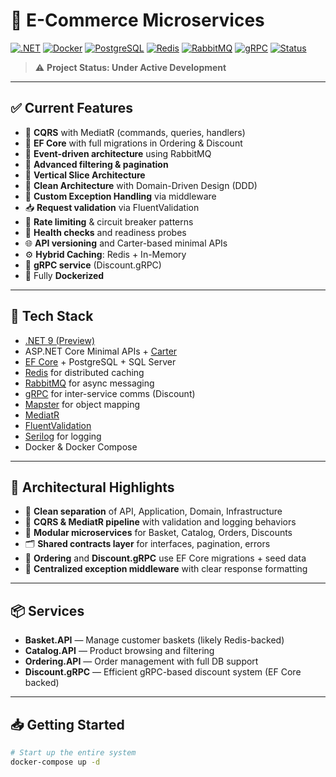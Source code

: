 # 🛒 E-Commerce Microservices

[![.NET](https://img.shields.io/badge/.NET%209-512BD4?style=flat-square&logo=dotnet&logoColor=white)](https://dotnet.microsoft.com/)
[![Docker](https://img.shields.io/badge/Docker-2496ED?style=flat-square&logo=docker&logoColor=white)](https://www.docker.com/)
[![PostgreSQL](https://img.shields.io/badge/PostgreSQL-4169E1?style=flat-square&logo=postgresql&logoColor=white)](https://www.postgresql.org/)
[![Redis](https://img.shields.io/badge/Redis-DC382D?style=flat-square&logo=redis&logoColor=white)](https://redis.io/)
[![RabbitMQ](https://img.shields.io/badge/RabbitMQ-FF6600?style=flat-square&logo=rabbitmq&logoColor=white)](https://www.rabbitmq.com/)
[![gRPC](https://img.shields.io/badge/gRPC-6DB33F?style=flat-square&logo=grpc&logoColor=white)](https://grpc.io/)
[![Status](https://img.shields.io/badge/Status-Under%20Development-yellow?style=flat-square)](/)

> ⚠️ **Project Status: Under Active Development**

---

## ✅ Current Features

- 🔄 **CQRS** with MediatR (commands, queries, handlers)
- 🧱 **EF Core** with full migrations in Ordering & Discount
- 🔁 **Event-driven architecture** using RabbitMQ
- 🔎 **Advanced filtering & pagination**
- 🧠 **Vertical Slice Architecture**
- 🧼 **Clean Architecture** with Domain-Driven Design (DDD)
- 📜 **Custom Exception Handling** via middleware
- 📥 **Request validation** via FluentValidation
- 🚦 **Rate limiting** & circuit breaker patterns
- 🧪 **Health checks** and readiness probes
- 🌐 **API versioning** and Carter-based minimal APIs
- ⚙️ **Hybrid Caching**: Redis + In-Memory
- 🧬 **gRPC service** (Discount.gRPC)
- 🚢 Fully **Dockerized**

---

## 🧰 Tech Stack

- [.NET 9 (Preview)](https://dotnet.microsoft.com/)
- ASP.NET Core Minimal APIs + [Carter](https://github.com/CarterCommunity/Carter)
- [EF Core](https://docs.microsoft.com/en-us/ef/core/) + PostgreSQL + SQL Server
- [Redis](https://redis.io/) for distributed caching
- [RabbitMQ](https://www.rabbitmq.com/) for async messaging
- [gRPC](https://grpc.io/) for inter-service comms (Discount)
- [Mapster](https://github.com/MapsterMapper/Mapster) for object mapping
- [MediatR](https://github.com/jbogard/MediatR)
- [FluentValidation](https://docs.fluentvalidation.net/)
- [Serilog](https://serilog.net/) for logging
- Docker & Docker Compose

---

## 🧠 Architectural Highlights

- 🧼 **Clean separation** of API, Application, Domain, Infrastructure
- 🎯 **CQRS & MediatR pipeline** with validation and logging behaviors
- 🧩 **Modular microservices** for Basket, Catalog, Orders, Discounts
- 🗂 **Shared contracts layer** for interfaces, pagination, errors
- 🧱 **Ordering** and **Discount.gRPC** use EF Core migrations + seed data
- 🔐 **Centralized exception middleware** with clear response formatting

---

## 📦 Services

- **Basket.API** — Manage customer baskets (likely Redis-backed)
- **Catalog.API** — Product browsing and filtering
- **Ordering.API** — Order management with full DB support
- **Discount.gRPC** — Efficient gRPC-based discount system (EF Core backed)

---

## 📥 Getting Started

```bash
# Start up the entire system
docker-compose up -d
